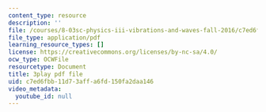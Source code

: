 ```yaml
---
content_type: resource
description: ''
file: /courses/8-03sc-physics-iii-vibrations-and-waves-fall-2016/c7ed6fbb11d73affa6fd150fa2daa146_J1uHGy1tRmM.pdf
file_type: application/pdf
learning_resource_types: []
license: https://creativecommons.org/licenses/by-nc-sa/4.0/
ocw_type: OCWFile
resourcetype: Document
title: 3play pdf file
uid: c7ed6fbb-11d7-3aff-a6fd-150fa2daa146
video_metadata:
  youtube_id: null
---
```

